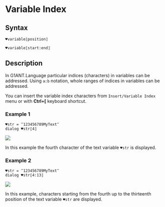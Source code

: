# Variable Index

## Syntax

```G1ANT
♥variable⟦position⟧
```

```G1ANT
♥variable⟦start:end⟧
```

## Description

In G1ANT.Language particular indices (characters) in variables can be addressed. Using `a:b` notation, whole ranges of indices in variables can be addressed.

You can insert the variable index characters from `Insert/Variable Index` menu or with **Ctrl+\[** keyboard shortcut.

### Example 1

```G1ANT
♥str = ‴123456789MyText‴
dialog ♥str⟦4⟧
```

![](https://github.com/G1ANT-Robot/blob/develop/G1ANT.Manual/-assets/varindex1.png)

In this example the fourth character of the text variable `♥str` is displayed.

### Example 2

```G1ANT
♥str = ‴123456789MyText‴
dialog ♥str⟦4:13⟧
```

![](https://github.com/G1ANT-Robot/blob/develop/G1ANT.Manual/-assets/varindex2.png)

In this example, characters starting from the fourth up to the thirteenth position of the text variable `♥str` are displayed.